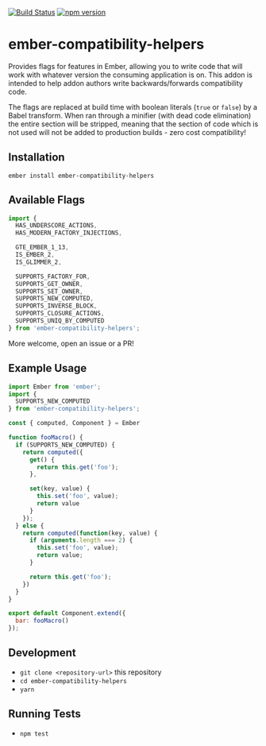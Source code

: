 [![Build Status](https://travis-ci.org/pzuraq/ember-compatibility-helpers.svg?branch=master)](https://travis-ci.org/pzuraq/ember-compatibility-helpers) [![npm version](https://badge.fury.io/js/ember-compatibility-helpers.svg)](https://badge.fury.io/js/ember-compatibility-helpers)

# ember-compatibility-helpers

Provides flags for features in Ember, allowing you to write code that will work
with whatever version the consuming application is on. This addon is intended
to help addon authors write backwards/forwards compatibility code.

The flags are replaced at build time with boolean literals (`true` or `false`)
by a Babel transform. When ran through a minifier (with dead code elimination) the entire section will be stripped, meaning that the section of code which is not used
will not be added to production builds - zero cost compatibility!

## Installation

```
ember install ember-compatibility-helpers
```

## Available Flags

```js
import {
  HAS_UNDERSCORE_ACTIONS,
  HAS_MODERN_FACTORY_INJECTIONS,

  GTE_EMBER_1_13,
  IS_EMBER_2,
  IS_GLIMMER_2,

  SUPPORTS_FACTORY_FOR,
  SUPPORTS_GET_OWNER,
  SUPPORTS_SET_OWNER,
  SUPPORTS_NEW_COMPUTED,
  SUPPORTS_INVERSE_BLOCK,
  SUPPORTS_CLOSURE_ACTIONS,
  SUPPORTS_UNIQ_BY_COMPUTED
} from 'ember-compatibility-helpers';
```

More welcome, open an issue or a PR!

## Example Usage

```javascript
import Ember from 'ember';
import {
  SUPPORTS_NEW_COMPUTED
} from 'ember-compatibility-helpers';

const { computed, Component } = Ember

function fooMacro() {
  if (SUPPORTS_NEW_COMPUTED) {
    return computed({
      get() {
        return this.get('foo');
      },

      set(key, value) {
        this.set('foo', value);
        return value
      }
    });
  } else {
    return computed(function(key, value) {
      if (arguments.length === 2) {
        this.set('foo', value);
        return value;
      }

      return this.get('foo');
    })
  }
}

export default Component.extend({
  bar: fooMacro()
});
```

## Development

* `git clone <repository-url>` this repository
* `cd ember-compatibility-helpers`
* `yarn`

## Running Tests

* `npm test`
